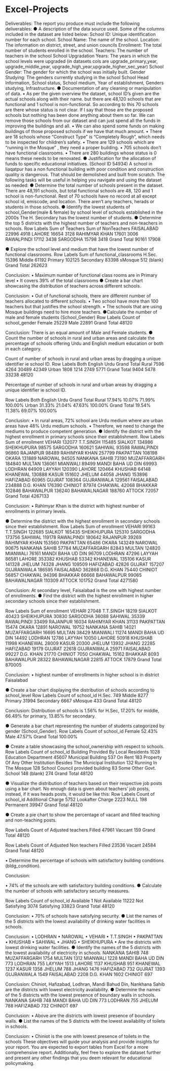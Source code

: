 
# Excel-Projects
Deliverables:
The report you produce must include the following deliverables:
● A description of the data source used.
Some of the columns included in the dataset are listed below:
 School ID: Unique identification number for each school.
 School Name: The name of the school.
 Location: The information on district, street, and union councils Enrollment: The total number of students enrolled in the school.
 Teachers: The number of teachers in the school School Upgradation Years: The years in which the school levels were upgraded (in datasets cols are upgrade_primary_year, upgrade_middle_year, upgrade_high_year,upgrade_higher_sec_year) 
School Gender: The gender for which the school was initially built. Gender Studying: The genders currently studying in the school School Head Information, School status, School medium, Year of establishment, Genders studying, Infrastructure.
● Documentation of any cleaning or manipulation of data.
•	As per the given overview the dataset, school ID’s given are the actual schools along with their name. but there are 48,120 schools that are functional and 1 school is non-functional. So according to this 70 schools are there whose status is not clear. If I say that those are the proposed schools but nothing has been done anything about them so far. 
We can remove those schools from our dataset and can just spend all the funds in improving the buildings and all. 
•	We can also spend some funds on making buildings of those proposed schools if we have that much amount.
•	There are 18 schools whose “Construct Type” is “Completely Rough”, which needs to be inspected for children’s safety.
•	 There are 129 schools which are “running in the Mosque” , they need a proper building.
•	705 schools don’t have functional classrooms.
•	There are 280 buildings whose status is 0 means these needs to be renovated.
● Justification for the allocation of funds to specific educational initiatives.
(School ID 54934) A school in liaqatpur has a non functional building with poor condition and construction quality is dangerous. That should be demolished and built from scratch. 
The following tasks will be useful in helping you navigate and using the dataset as needed:
● Determine the total number of schools present in the dataset.
There are 48,191 schools, but total functional schools are 48, 120 and 1 school is non-functional.
Rest of 70 schools have no record at all except school id, emiscode, and location. There aren’t any teachers, herads or students in those schools.
● Identify the lowest students of school_Gender(male & female) by school level of schools established in the 2000s
The H. Secondary has the lowest number of students.
● Determine the top 5 districts with the highest number of teachers and non-teachers in
schools.
Row Labels	Sum of Teachers	Sum of NonTeachers
FAISALABAD	22996	4918
LAHORE	16654	3128
RAHIMYAR KHAN	17601	3006
RAWALPINDI	17112	3438
SARGODHA	15798	3418
Grand Total	90161	17908


 
● Explore the school level and medium that have the lowest number of functional
classrooms.
Row Labels	Sum of functional_classrooms
H.Sec.	15396
Middle	61192
Primary	102125
Secondary	83398
sMosque	512
(blank)	
Grand Total	262623

 

Conclusion:
•	Maximum number of functional class rooms are in Primary level 
•	It covers 39% of the total classrooms
● Create a bar chart showcasing the distribution of teachers across different schools. 
 


Conclusion:
•	Out of functional schools, there are different number of teachers allocated to different schools.
•	Two school have more than 100 teachers but that justifies the school strength.
•	The schools that are using Mosque buildings need to hire more teachers.
●Calculate the number of male and female students (School_Gender) 
Row Labels	Count of school_gender
Female	25229
Male	22891
Grand Total	48120

 
Conclusion: 
There is an equal amount of Male and Female students.
● Count the number of schools in rural and urban areas and calculate the percentage
of schools offering Urdu and English medium education or both in each category.

Count of number of schools in rural and urban areas by dragging a unique identifier ie school ID.
Row Labels	Both	English	Urdu	Grand Total
Rural	7596	4264	30489	42349
Urban	1808	1214	2749	5771
Grand Total	9404	5478	33238	48120

Percentage of number of schools in rural and urban areas by dragging a unique identifier ie school ID.

Row Labels	Both	English	Urdu	Grand Total
Rural	17.94%	10.07%	71.99%	100.00%
Urban	31.33%	21.04%	47.63%	100.00%
Grand Total	19.54%	11.38%	69.07%	100.00%

Conclusion:
•	In rural areas, 72% school are Urdu medium where are urban areas have 48% Urdu medium schools.
•	Therefore, we need to change the mediums to produce competent generation.
● Identify the district with the highest enrollment in primary schools since their establishment.
Row Labels	Sum of enrollment
VEHARI	132077
T.T.SINGH	115485
SIALKOT	134986
SHEIKHUPURA	98575
SARGODHA	160621
SAHIWAL	93598
RAWALPINDI	96860
RAJANPUR	98489
RAHIMYAR KHAN	257799
PAKPATTAN	108198
OKARA	131889
NAROWAL	94505
NANKANA SAHIB	73190
MUZAFFARGARH	184840
MULTAN	136061
MIANWALI	89499
MANDI BAHA UD DIN	69993
LODHRAN	64909
LAYYAH	120390
LAHORE	120464
KHUSHAB	64148
KHANEWAL	130888
KASUR	151602
JHELUM	44058
JHANG	153896
HAFIZABAD	60965
GUJRAT	108364
GUJRANWALA	129561
FAISALABAD	234888
D.G. KHAN	176390
CHINIOT	87974
CHAKWAL	42068
BHAKKAR	102846
BAHAWALPUR	136240
BAHAWALNAGAR	188760
ATTOCK	72057
Grand Total	4267133


Conclusion:
•	Rahimyar Khan is the district with highest number of enrollments in primary levels.

● Determine the district with the highest enrollment in secondary schools since their
establishment.
Row Labels	Sum of enrollment
VEHARI	99163
T.T.SINGH	122685
SIALKOT	165435
SHEIKHUPURA	125310
SARGODHA	173756
SAHIWAL	119178
RAWALPINDI	180642
RAJANPUR	39269
RAHIMYAR KHAN	153560
PAKPATTAN	65486
OKARA	143249
NAROWAL	90675
NANKANA SAHIB	57784
MUZAFFARGARH	82843
MULTAN	124820
MIANWALI	76161
MANDI BAHA UD DIN	96709
LODHRAN	47296
LAYYAH	86581
LAHORE	353382
KHUSHAB	53342
KHANEWAL	135106
KASUR	141328
JHELUM	74328
JHANG	109509
HAFIZABAD	42826
GUJRAT	157207
GUJRANWALA	186595
FAISALABAD	362868
D.G. KHAN	75440
CHINIOT	56857
CHAKWAL	94396
BHAKKAR	66668
BAHAWALPUR	99065
BAHAWALNAGAR	110309
ATTOCK	101752
Grand Total	4271580

Conclusion:
At secondary level, Faisalabad is the one with highest number of enrollments.
● Find the district with the highest enrollment in higher secondary schools since their
establishment.

Row Labels	Sum of enrollment
VEHARI	27048
T.T.SINGH	18219
SIALKOT	40423
SHEIKHUPURA	30830
SARGODHA	36088
SAHIWAL	35339
RAWALPINDI	33499
RAJANPUR	16034
RAHIMYAR KHAN	31133
PAKPATTAN	15474
OKARA	12891
NAROWAL	19752
NANKANA SAHIB	14021
MUZAFFARGARH	16695
MULTAN	38429
MIANWALI	11274
MANDI BAHA UD DIN	14492
LODHRAN	12786
LAYYAH	10050
LAHORE	50918
KHUSHAB	11998
KHANEWAL	28009
KASUR	20300
JHELUM	13932
JHANG	22285
HAFIZABAD	19179
GUJRAT	22618
GUJRANWALA	25971
FAISALABAD	99227
D.G. KHAN	21770
CHINIOT	7050
CHAKWAL	15162
BHAKKAR	8093
BAHAWALPUR	28322
BAHAWALNAGAR	22815
ATTOCK	17879
Grand Total	870005

Conclusion: 
•	highest number of enrollments in higher school is in district Faisalabad


● Create a bar chart displaying the distribution of schools according to school_level
Row Labels	Count of school_id
H.Sec.	749
Middle	8277
Primary	31994
Secondary	6667
sMosque	433
Grand Total	48120

Conclusion:
Distribution of schools is 1.56% for H.Sec, 17.20% for middle, 66.49% for primary, 13.85% for secondary.

● Generate a bar chart representing the number of students categorized by gender (School_Gender).
Row Labels	Count of school_id
Female	52.43%
Male	47.57%
Grand Total	100.00%

● Create a table showcasing the school_ownership with respect to schools.
Row Labels	Count of school_id
Building Provided By Local Residents	1028
Education Department	45607
Municipal Building	537
On Rent	183
Property Of Any Other Institution Besides The Municipal Institution	132
Running In The Mosque	128
School Council provided building	83
Some Other Govt. School	148
(blank)	274
Grand Total	48120

 ● Visualize the distribution of teachers based on their respective job posts using a bar chart.
No enough data is given about teachers’ job posts, instead, if it was heads posts, it would be like this:
Row Labels	Count of school_id
Additional Charge	5752
Lookafter Charge	2223
NULL	198
Permanent	39947
Grand Total	48120

● Create a pie chart to show the percentage of vacant and filled teaching and non-teaching posts.

Row Labels	Count of Adjusted teachers
Filled	47961
Vaccant	159
Grand Total	48120

 

Row Labels	Count of Adjusted Non teachers
Filled	23536
Vacant	24584
Grand Total	48120

 
 
•	Determine the percentage of schools with satisfactory building conditions (bldg_condition).
 
Conclusion: 

•	74% of the schools are with satisfactory building conditions.
● Calculate the number of schools with satisfactory security measures. 

Row Labels	Count of school_id
Available	1
Not Available	11222
Not Satisfying	3074
Satisfying	33823
Grand Total	48120



 


Conclusion:
•	70% of schools have satisfying security.
● List the names of the 5 districts with the lowest availability of drinking water facilities in schools.
 

Conclusion:
•	LODHRAN
•	NAROWAL
•	VEHARI
•	T.T.SINGH
•	PAKPATTAN
•	KHUSHAB
•	SAHIWAL
•	JHANG
•	SHEIKHUPURA
•	Are the districts with lowest drinking water facilities.
● Identify the names of the 5 districts with the lowest availability of electricity in schools.
NANKANA SAHIB	748
MUZAFFARGARH	1754
MULTAN	1312
MIANWALI	1228
MANDI BAHA UD DIN	773
LODHRAN	755
LAYYAH	1513
LAHORE	1137
KHUSHAB	951
KHANEWAL	1237
KASUR	1358
JHELUM	788
JHANG	1476
HAFIZABAD	732
GUJRAT	1393
GUJRANWALA	1549
FAISALABAD	2208
D.G. KHAN	1602
CHINIOT	697

 

Conclusion:
Chiniot, Hafizabad, Lodhran, Mandi Bahud Din, Nankhana Sahib are the districts with lowest electricity availability.
● Determine the names of the 5 districts with the lowest presence of boundary walls in schools.
NANKANA SAHIB	748
MANDI BAHA UD DIN	773
LODHRAN	755
JHELUM	788
HAFIZABAD	732
CHINIOT	697


Conclusion:
•	Above are the districts with lowest presence of boundary walls.
● List the names of the 5 districts with the lowest availability of toilets in schools.
 
Conclusion:
•	Chiniot is the one with lowest presence of  toilets in the schools
These objectives will guide your analysis and provide insights for your report. You are
expected to export tables from Excel for a more comprehensive report. Additionally, feel free
to explore the dataset further and present any other findings that you deem relevant for
educational policymaking.
